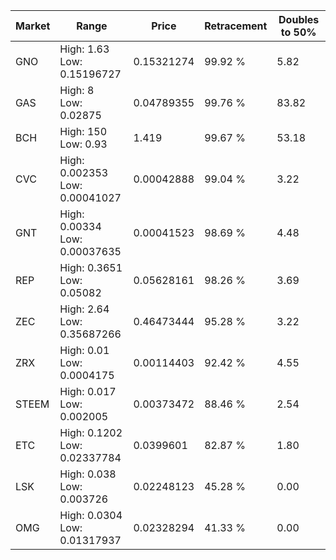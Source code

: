 | Market | Range | Price| Retracement | Doubles to 50% |
| --- | --- | --- | --- | --- |
| GNO | High: 1.63<br />Low: 0.15196727 | 0.15321274 | 99.92 % | 5.82 |
| GAS | High: 8<br />Low: 0.02875 | 0.04789355 | 99.76 % | 83.82 |
| BCH | High: 150<br />Low: 0.93 | 1.419 | 99.67 % | 53.18 |
| CVC | High: 0.002353<br />Low: 0.00041027 | 0.00042888 | 99.04 % | 3.22 |
| GNT | High: 0.00334<br />Low: 0.00037635 | 0.00041523 | 98.69 % | 4.48 |
| REP | High: 0.3651<br />Low: 0.05082 | 0.05628161 | 98.26 % | 3.69 |
| ZEC | High: 2.64<br />Low: 0.35687266 | 0.46473444 | 95.28 % | 3.22 |
| ZRX | High: 0.01<br />Low: 0.0004175 | 0.00114403 | 92.42 % | 4.55 |
| STEEM | High: 0.017<br />Low: 0.002005 | 0.00373472 | 88.46 % | 2.54 |
| ETC | High: 0.1202<br />Low: 0.02337784 | 0.0399601 | 82.87 % | 1.80 |
| LSK | High: 0.038<br />Low: 0.003726 | 0.02248123 | 45.28 % | 0.00 |
| OMG | High: 0.0304<br />Low: 0.01317937 | 0.02328294 | 41.33 % | 0.00 |
